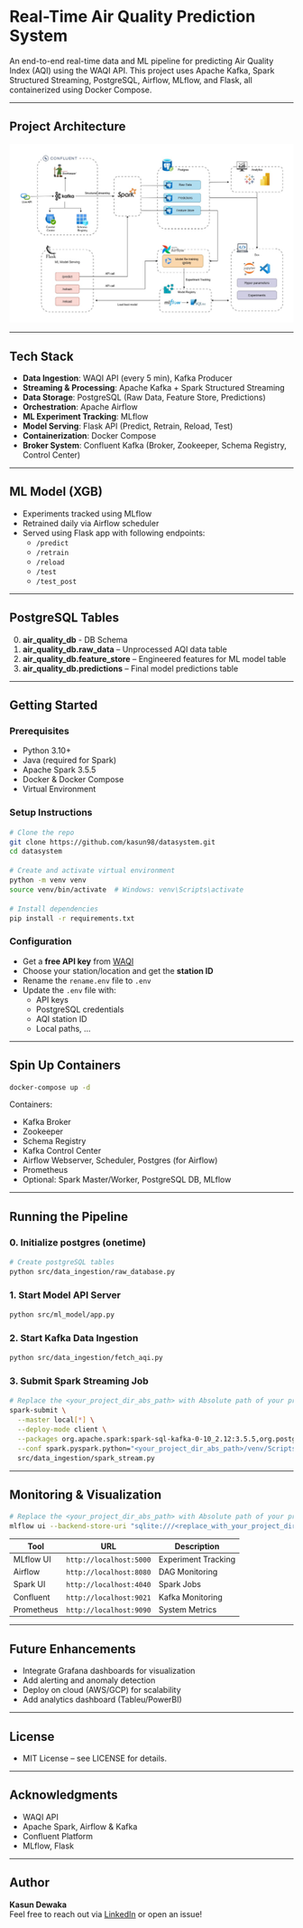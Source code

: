 # Real-Time Air Quality Prediction System

An end-to-end real-time data and ML pipeline for predicting Air Quality Index (AQI) using the WAQI API. This project uses Apache Kafka, Spark Structured Streaming, PostgreSQL, Airflow, MLflow, and Flask, all containerized using Docker Compose.

---

## Project Architecture

![Architecture Diagram](https://github.com/kasun98/datasystem/blob/main/architecture_diagram.jpg)

---

## Tech Stack

- **Data Ingestion**: WAQI API (every 5 min), Kafka Producer
- **Streaming & Processing**: Apache Kafka + Spark Structured Streaming
- **Data Storage**: PostgreSQL (Raw Data, Feature Store, Predictions)
- **Orchestration**: Apache Airflow
- **ML Experiment Tracking**: MLflow
- **Model Serving**: Flask API (Predict, Retrain, Reload, Test)
- **Containerization**: Docker Compose
- **Broker System**: Confluent Kafka (Broker, Zookeeper, Schema Registry, Control Center)

---

## ML Model (XGB)

- Experiments tracked using MLflow
- Retrained daily via Airflow scheduler
- Served using Flask app with following endpoints:
  - `/predict`
  - `/retrain`
  - `/reload`
  - `/test`
  - `/test_post`

---

## PostgreSQL Tables
0. **air_quality_db** - DB Schema
1. **air_quality_db.raw_data** – Unprocessed AQI data table
2. **air_quality_db.feature_store** – Engineered features for ML model table
3. **air_quality_db.predictions** – Final model predictions table

---

## Getting Started

### Prerequisites

- Python 3.10+
- Java (required for Spark)
- Apache Spark 3.5.5
- Docker & Docker Compose
- Virtual Environment

### Setup Instructions

```bash
# Clone the repo
git clone https://github.com/kasun98/datasystem.git
cd datasystem

# Create and activate virtual environment
python -m venv venv
source venv/bin/activate  # Windows: venv\Scripts\activate

# Install dependencies
pip install -r requirements.txt
```

### Configuration

- Get a **free API key** from [WAQI](https://aqicn.org/api/)
- Choose your station/location and get the **station ID**
- Rename the `rename.env` file to `.env`
- Update the `.env` file with:
  - API keys
  - PostgreSQL credentials
  - AQI station ID
  - Local paths, ...

---

## Spin Up Containers

```bash
docker-compose up -d
```

Containers:
- Kafka Broker
- Zookeeper
- Schema Registry
- Kafka Control Center
- Airflow Webserver, Scheduler, Postgres (for Airflow)
- Prometheus
- Optional: Spark Master/Worker, PostgreSQL DB, MLflow

---

## Running the Pipeline

### 0. Initialize postgres (onetime)
```bash
# Create postgreSQL tables
python src/data_ingestion/raw_database.py
```

### 1. Start Model API Server
```bash
python src/ml_model/app.py
```

### 2. Start Kafka Data Ingestion
```bash
python src/data_ingestion/fetch_aqi.py
```

### 3. Submit Spark Streaming Job
```bash
# Replace the <your_project_dir_abs_path> with Absolute path of your project directory 
spark-submit \
  --master local[*] \
  --deploy-mode client \
  --packages org.apache.spark:spark-sql-kafka-0-10_2.12:3.5.5,org.postgresql:postgresql:42.7.5 \
  --conf spark.pyspark.python="<your_project_dir_abs_path>/venv/Scripts/python.exe" \
  src/data_ingestion/spark_stream.py
```

---

## Monitoring & Visualization

```bash
# Replace the <your_project_dir_abs_path> with Absolute path of your project directory
mlflow ui --backend-store-uri "sqlite:///<replace_with_your_project_dir>/mlflow/mlflow.db"
```

| Tool        | URL                        | Description              |
|-------------|----------------------------|--------------------------|
| MLflow UI   | `http://localhost:5000`    | Experiment Tracking      |
| Airflow     | `http://localhost:8080`    | DAG Monitoring           |
| Spark UI    | `http://localhost:4040`    | Spark Jobs               |
| Confluent   | `http://localhost:9021`    | Kafka Monitoring         |
| Prometheus  | `http://localhost:9090`    | System Metrics           |

---

## Future Enhancements

- Integrate Grafana dashboards for visualization
- Add alerting and anomaly detection
- Deploy on cloud (AWS/GCP) for scalability
- Add analytics dashboard (Tableu/PowerBI)

---

## License

- MIT License – see LICENSE for details.

---

## Acknowledgments

- WAQI API
- Apache Spark, Airflow & Kafka
- Confluent Platform
- MLflow, Flask

---

## Author

**Kasun Dewaka**  
Feel free to reach out via [LinkedIn](https://linkedin.com/in/kasundewaka/) or open an issue!

